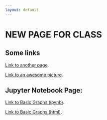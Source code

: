 ```yaml
---
layout: default
---
```


# NEW PAGE FOR CLASS

## Some links
[Link to another page](./page2.html).


[Link to an awesome picture](https://specials-images.forbesimg.com/imageserve/5e3b12cb8b6cf300071df09e/960x0.jpg?fit=scale).


## Jupyter Notebook Page:
[Link to Basic Graphs (ipynb)](./BasicGraphAssignments.ipynb).

[Link to Basic Graphs (html)](./BasicGraphAssignments.html).
